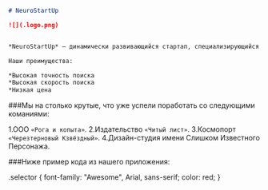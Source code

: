 ```markdown
# NeuroStartUp

![](.logo.png)


*NeuroStartUp* — динамически развивающийся стартап, специализирующийся на поиске с использованием новейших технологий искусственного интеллекта.

Наши преимущества:

*Высокая точность поиска
*Высокая скорость поиска
*Низкая цена
```
###Мы на столько крутые, что уже успели поработать со следующими команиями:

1.ООО `«Рога и копыта»`.
2.Издательство `«Читый лист»`.
3.Космопорт `«Черезтерновый Кзвёздный»`.
4.Дизайн-студия имени Слишком Известного Персонажа.

###Ниже пример кода из нашего приложения:

.selector {
  font-family: "Awesome", Arial, sans-serif;
  color: red;
}
